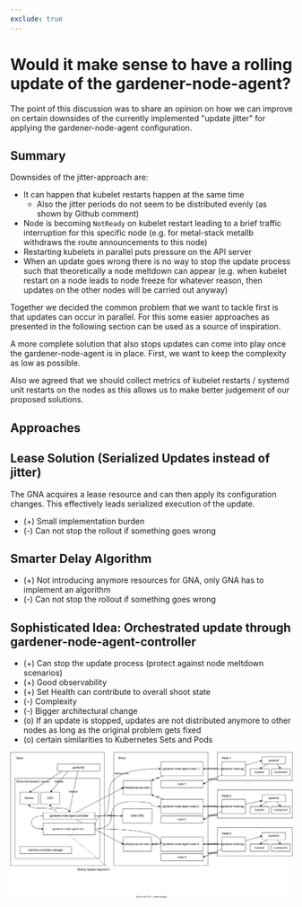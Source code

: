 ```yaml
---
exclude: true
---
```


# Would it make sense to have a rolling update of the gardener-node-agent?

The point of this discussion was to share an opinion on how we can improve on certain downsides of the currently implemented "update jitter" for applying the gardener-node-agent configuration.

## Summary

Downsides of the jitter-approach are:

- It can happen that kubelet restarts happen at the same time
  - Also the jitter periods do not seem to be distributed evenly (as shown by Github comment)
- Node is becoming `NotReady` on kubelet restart leading to a brief traffic interruption for this specific node (e.g. for metal-stack metallb withdraws the route announcements to this node)
- Restarting kubelets in parallel puts pressure on the API server
- When an update goes wrong there is no way to stop the update process such that theoretically a node meltdown can appear (e.g. when kubelet restart on a node leads to node freeze for whatever reason, then updates on the other nodes will be carried out anyway)

Together we decided the common problem that we want to tackle first is that updates can occur in parallel. For this some easier approaches as presented in the following section can be used as a source of inspiration.

A more complete solution that also stops updates can come into play once the gardener-node-agent is in place. First, we want to keep the complexity as low as possible.

Also we agreed that we should collect metrics of kubelet restarts / systemd unit restarts on the nodes as this allows us to make better judgement of our proposed solutions.

## Approaches

## Lease Solution (Serialized Updates instead of jitter)

The GNA acquires a lease resource and can then apply its configuration changes. This effectively leads serialized execution of the update.

- (+) Small implementation burden
- (-) Can not stop the rollout if something goes wrong

## Smarter Delay Algorithm

- (+) Not introducing anymore resources for GNA, only GNA has to implement an algorithm
- (-) Can not stop the rollout if something goes wrong

## Sophisticated Idea: Orchestrated update through gardener-node-agent-controller

- (+) Can stop the update process (protect against node meltdown scenarios)
- (+) Good observability
- (+) Set Health can contribute to overall shoot state
- (-) Complexity
- (-) Bigger architectural change
- (o) If an update is stopped, updates are not distributed anymore to other nodes as long as the original problem gets fixed
- (o) certain similarities to Kubernetes Sets and Pods

![Rough Sketch](rolling_update_proposal.drawio.svg)
